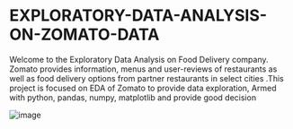 # EXPLORATORY-DATA-ANALYSIS-ON-ZOMATO-DATA
Welcome to the Exploratory Data Analysis on Food Delivery company. Zomato provides information, menus and user-reviews of restaurants as well as food delivery options from partner restaurants in select cities .This project is focused on EDA of Zomato to provide data exploration, Armed with python, pandas, numpy, matplotlib and provide good decision

![image](https://github.com/GayaGopan/EXPLORATORY-DATA-ANALYSIS-ON-ZOMATO-DATA/assets/164141178/586565fd-c823-4954-ab20-2723f1ad7546)

